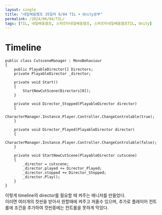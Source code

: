 ```yaml
---
layout: single
title: "내일배움캠프 35일차 6/04 TIL + Unity공부"
permalink: /2024/06/04/TIL/
tags: [TIL, 내일배움캠프, 스파르타내일배움캠프, 스파르타내일배움캠프TIL, Unity]
---
```


# Timeline
```
public class CutsceneManager : MonoBehaviour
{
	public PlayableDirector[] Directors;
	private PlayableDirector _director;

	private void Start()
	{
		StartNewCutScene(Directors[0]);
	}

	private void Director_Stopped(PlayableDirector director)
	{
		CharacterManager.Instance.Player.Controller.ChangeControlable(true);
	}

	private void Director_Played(PlayableDirector director)
	{
		CharacterManager.Instance.Player.Controller.ChangeControlable(false);
	}

	private void StartNewCutScene(PlayableDirector cutscene)
	{
		_director = cutscene;
		_director.played += Director_Played;
		_director.stopped += Director_Stopped;
		_director.Play();
	}
}
```
이렇게 timeline의 director를 필요할 때 켜주는 매니저를 만들었다.  
이러면 여러개의 컷씬을 받아서 원할때에 켜주고 꺼줄수 있으며, 추가로 플레이어 컨트롤에 조건을 추가하여 컷씬중에는 컨트롤을 못하게 막았다.  
